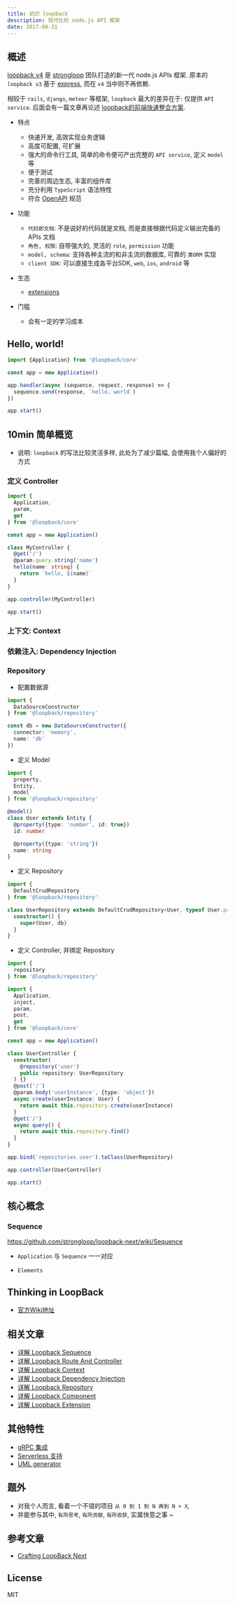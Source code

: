 ```yaml
---
title: 初识 loopback
description: 现代化的 node.js API 框架
date: 2017-08-31
---
```


## 概述

[loopback v4][lb-repo-url] 是 [strongloop][sl-org-url] 团队打造的新一代 node.js APIs 框架.
原本的 `loopback v3` 基于 [express][express-url], 而在 `v4` 当中则不再依赖.

相较于 `rails`, `django`, `meteor` 等框架, `loopback` 最大的差异在于: 仅提供 `API service`.
后面会有一篇文章再论述 [loopback的前端快速整合方案](articles/2017-loopback-and-angular-admin.md).

* 特点
  - 快速开发, 高效实现业务逻辑
  - 高度可配置, 可扩展
  - 强大的命令行工具, 简单的命令便可产出完整的 `API service`, 定义 `model` 等
  - 便于测试
  - 完善的周边生态, 丰富的组件库
  - 充分利用 `TypeScript` 语法特性
  - 符合 [OpenAPI][open-api-url] 规范

* 功能
  - `代码即文档`: 不是说好的代码就是文档, 而是直接根据代码定义输出完备的 APIs 文档
  - `角色, 权限`: 自带强大的, 灵活的 `role`, `permission` 功能
  - `model, schema`: 支持各种主流的和非主流的数据库, 可靠的 `类ORM` 实现
  - `client SDK`: 可以直接生成各平台SDK, `web`, `ios`, `android` 等

* 生态
  - [extensions](https://github.com/strongloop/loopback-next/issues/512)

* 门槛
  - 会有一定的学习成本

## Hello, world!

```ts
import {Application} from '@loopback/core'

const app = new Application()

app.handler(async (sequence, request, response) => {
  sequence.send(response, `hello, world`)
})

app.start()
```

## 10min 简单概览

* 说明: `loopback` 的写法比较灵活多样, 此处为了减少篇幅, 会使用我个人偏好的方式

### 定义 Controller

```ts
import {
  Application,
  param,
  get
} from '@loopback/core'

const app = new Application()

class MyController {
  @get('/')
  @param.query.string('name')
  hello(name: string) {
    return `hello, ${name}`
  }
}

app.controller(MyController)

app.start()
```

### 上下文: Context

### 依赖注入: Dependency Injection

### Repository

* 配置数据源

```ts
import {
  DataSourceConstructor
} from '@loopback/repository'

const db = new DataSourceConstructor({
  connector: 'memory',
  name: 'db'
})
```

* 定义 Model

```ts
import {
  property,
  Entity,
  model
} from '@loopback/repository'

@model()
class User extends Entity {
  @property({type: 'number', id: true})
  id: number

  @property({type: 'string'})
  name: string
}
```

* 定义 Repository

```ts
import {
  DefaultCrudRepository
} from '@loopback/repository'

class UserRepository extends DefaultCrudRepository<User, typeof User.prototype.id> {
  constructor() {
    super(User, db)
  }
}
```

* 定义 Controller, 并绑定 Repository

```ts
import {
  repository
} from '@loopback/repository'

import {
  Application,
  inject,
  param,
  post,
  get
} from '@loopback/core'

const app = new Application()

class UserController {
  constructor(
    @repository('user')
    public repository: UserRepository
  ) {}
  @post('/')
  @param.body('userInstance', {type: 'object'})
  async create(userInstance: User) {
    return await this.repository.create(userInstance)
  }
  @get('/')
  async query() {
    return await this.repository.find()
  }
}

app.bind('repositories.user').toClass(UserRepository)

app.controller(UserController)

app.start()
```

## 核心概念

### Sequence

https://github.com/strongloop/loopback-next/wiki/Sequence

* `Application` 与 `Sequence` 一一对应

* `Elements`

## Thinking in LoopBack

* [官方Wiki地址](https://github.com/strongloop/loopback-next/wiki/Thinking-in-LoopBack)

## 相关文章

* [详解 Loopback Sequence](articles/todo.md)
* [详解 Loopback Route And Controller](articles/todo.md)
* [详解 Loopback Context](articles/todo.md)
* [详解 Loopback Dependency Injection](articles/todo.md)
* [详解 Loopback Repository](articles/todo.md)
* [详解 Loopback Component](articles/todo.md)
* [详解 Loopback Extension](articles/todo.md)

## 其他特性

* [gRPC 集成](https://github.com/strongloop/loopback-next/issues/521)
* [Serverless 支持](https://github.com/strongloop/loopback-next/issues/257)
* [UML generator](https://github.com/strongloop/loopback-next/issues/345)

## 题外

* 对我个人而言, 看着一个不错的项目 `从 0 到 1 到 N 再到 N + X`,
* 并能参与其中, `有所思考`, `有所贡献`, `有所收获`, 实属快意之事 ~

## 参考文章

* [Crafting LoopBack Next](https://github.com/strongloop/loopback-next/wiki/Crafting-LoopBack-Next)

## License
MIT

[lb-repo-url]: https://github.com/strongloop/loopback-next
[express-url]: https://github.com/expressjs/express
[sl-org-url]: https://github.com/strongloop
[open-api-url]: https://www.openapis.org
